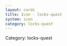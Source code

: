```yaml
---
layout: cards
title: Icon - locks-quest
system: icon
category: locks-quest
---
```

<div class="alert alert-secondary mb-4"><span class="i18n innerHTML-category">Category: </span><span class="i18n innerHTML-cat-locks-quest">locks-quest</span></div>
